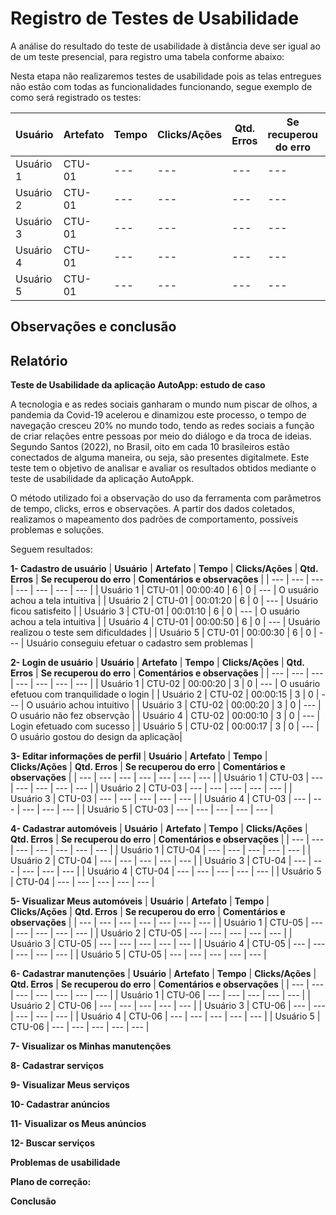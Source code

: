 # Registro de Testes de Usabilidade

A análise do resultado do teste de usabilidade à distância deve ser igual ao de um teste presencial, para registro uma tabela conforme abaixo:

Nesta etapa não realizaremos testes de usabilidade pois as telas entregues não estão com todas as funcionalidades funcionando, segue exemplo de como será registrado os testes:

| **Usuário** 	| **Artefato** 	| **Tempo** | **Clicks/Ações** | **Qtd. Erros** | **Se recuperou do erro** | **Comentários e observações** |
| --- 	| --- 	| --- | ---  | --- | --- | --- |
| Usuário 1	| CTU-01 	| --- | --- | --- | --- | --- |
| Usuário 2 | CTU-01 	| --- | --- | --- | --- | --- |
| Usuário 3	| CTU-01	| --- | --- | --- | --- | --- |
| Usuário 4	| CTU-01 	| --- | --- | --- | --- | --- |
| Usuário 5	| CTU-01  | --- | --- | --- | --- | --- |

<h2>Observações e conclusão</h2>


<h2>Relatório</h2>

**Teste de Usabilidade da aplicação AutoApp: estudo de caso**

A tecnologia e as redes sociais ganharam o mundo num piscar de olhos, a pandemia da Covid-19 acelerou e dinamizou este processo, o tempo de navegação cresceu 20% no mundo todo, tendo as redes sociais a função de criar relações entre pessoas por meio do diálogo e da troca de ideias. Segundo Santos (2022), no Brasil, oito em cada 10 brasileiros estão conectados de alguma maneira, ou seja, são presentes digitalmete. Este teste tem o objetivo de analisar e avaliar os resultados obtidos mediante o teste de usabilidade da aplicação AutoAppk.

O método utilizado foi a observação do uso da ferramenta com parâmetros de tempo, clicks, erros e observações. A partir dos dados coletados, realizamos o mapeamento dos padrões de comportamento, possíveis problemas e soluções.

Seguem resultados:

**1-	Cadastro de usuário**
| **Usuário** 	| **Artefato** 	| **Tempo** | **Clicks/Ações** | **Qtd. Erros** | **Se recuperou do erro** | **Comentários e observações** |
| --- 	| --- 	| --- | ---  | --- | --- | --- |
| Usuário 1	| CTU-01 	| 00:00:40 | 6 | 0 | --- | O usuário achou a tela intuitiva |
| Usuário 2 | CTU-01 	| 00:01:20 | 6 | 0 | --- | Usuário ficou satisfeito |
| Usuário 3	| CTU-01	| 00:01:10 | 6 | 0 | --- | O usuário achou a tela intuitiva |
| Usuário 4	| CTU-01 	| 00:00:50 | 6 | 0 | --- | Usuário realizou o teste sem dificuldades |
| Usuário 5	| CTU-01  | 00:00:30 | 6 | 0 | --- | Usuário conseguiu efetuar o cadastro sem problemas |

**2-	Login de usuário**
| **Usuário** 	| **Artefato** 	| **Tempo** | **Clicks/Ações** | **Qtd. Erros** | **Se recuperou do erro** | **Comentários e observações** |
| --- 	| --- 	| --- | ---  | --- | --- | --- |
| Usuário 1	| CTU-02 	| 00:00:20 | 3 | 0 | --- | O usuário efetuou com tranquilidade o login |
| Usuário 2 | CTU-02 	| 00:00:15 | 3 | 0 | --- | O usuário achou intuitivo |
| Usuário 3	| CTU-02	| 00:00:20 | 3 | 0 | --- | O usuário não fez observção |
| Usuário 4	| CTU-02 	| 00:00:10 | 3 | 0 | --- | Login efetuado com sucesso |
| Usuário 5	| CTU-02  | 00:00:17 | 3 | 0 | --- | O usuário gostou do design da aplicação|

**3-	Editar informações de perfil**
| **Usuário** 	| **Artefato** 	| **Tempo** | **Clicks/Ações** | **Qtd. Erros** | **Se recuperou do erro** | **Comentários e observações** |
| --- 	| --- 	| --- | ---  | --- | --- | --- |
| Usuário 1	| CTU-03 	| --- | --- | --- | --- | --- |
| Usuário 2 | CTU-03 	| --- | --- | --- | --- | --- |
| Usuário 3	| CTU-03	| --- | --- | --- | --- | --- |
| Usuário 4	| CTU-03 	| --- | --- | --- | --- | --- |
| Usuário 5	| CTU-03  | --- | --- | --- | --- | --- |

**4-	Cadastrar automóveis**
| **Usuário** 	| **Artefato** 	| **Tempo** | **Clicks/Ações** | **Qtd. Erros** | **Se recuperou do erro** | **Comentários e observações** |
| --- 	| --- 	| --- | ---  | --- | --- | --- |
| Usuário 1	| CTU-04 	| --- | --- | --- | --- | --- |
| Usuário 2 | CTU-04 	| --- | --- | --- | --- | --- |
| Usuário 3	| CTU-04	| --- | --- | --- | --- | --- |
| Usuário 4	| CTU-04 	| --- | --- | --- | --- | --- |
| Usuário 5	| CTU-04  | --- | --- | --- | --- | --- |

**5-	Visualizar Meus automóveis**
| **Usuário** 	| **Artefato** 	| **Tempo** | **Clicks/Ações** | **Qtd. Erros** | **Se recuperou do erro** | **Comentários e observações** |
| --- 	| --- 	| --- | ---  | --- | --- | --- |
| Usuário 1	| CTU-05 	| --- | --- | --- | --- | --- |
| Usuário 2 | CTU-05 	| --- | --- | --- | --- | --- |
| Usuário 3	| CTU-05	| --- | --- | --- | --- | --- |
| Usuário 4	| CTU-05 	| --- | --- | --- | --- | --- |
| Usuário 5	| CTU-05  | --- | --- | --- | --- | --- |

**6-	Cadastrar manutenções**
| **Usuário** 	| **Artefato** 	| **Tempo** | **Clicks/Ações** | **Qtd. Erros** | **Se recuperou do erro** | **Comentários e observações** |
| --- 	| --- 	| --- | ---  | --- | --- | --- |
| Usuário 1	| CTU-06 	| --- | --- | --- | --- | --- |
| Usuário 2 | CTU-06 	| --- | --- | --- | --- | --- |
| Usuário 3	| CTU-06	| --- | --- | --- | --- | --- |
| Usuário 4	| CTU-06 	| --- | --- | --- | --- | --- |
| Usuário 5	| CTU-06  | --- | --- | --- | --- | --- |

**7-	Visualizar os Minhas manutenções**

**8-	Cadastrar serviços**

**9-	Visualizar Meus serviços**

**10-	Cadastrar anúncios**

**11-	Visualizar os Meus anúncios**

**12-	Buscar serviços**


**Problemas de usabilidade** 


**Plano de correção:**


**Conclusão**

